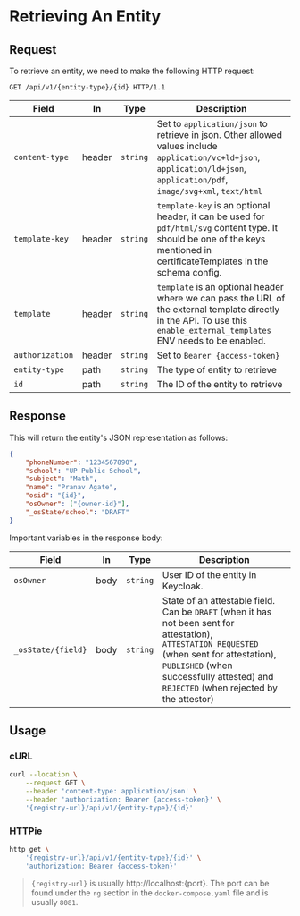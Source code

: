 # Retrieving An Entity

## Request

To retrieve an entity, we need to make the following HTTP request:

```http
GET /api/v1/{entity-type}/{id} HTTP/1.1
```

| Field           | In     | Type     | Description                      |
| --------------- | ------ | -------- | -------------------------------- |
| `content-type`  | header | `string` | Set to `application/json` to retrieve in json. Other allowed values include `application/vc+ld+json`, `application/ld+json`, `application/pdf`, `image/svg+xml`, `text/html`       |
| `template-key` | header | `string` | `template-key` is an optional header, it can be used for `pdf/html/svg` content type. It should be one of the keys mentioned in certificateTemplates in the schema config.|
| `template` | header | `string` | `template` is an optional header where we can pass the URL of the external template directly in the API. To use this `enable_external_templates` ENV needs to be enabled.
| `authorization` | header | `string` | Set to `Bearer {access-token}`   |
| `entity-type`   | path   | `string` | The type of entity to retrieve   |
| `id`            | path   | `string` | The ID of the entity to retrieve |

## Response

This will return the entity's JSON representation as follows:

```json
{
	"phoneNumber": "1234567890",
	"school": "UP Public School",
	"subject": "Math",
	"name": "Pranav Agate",
	"osid": "{id}",
	"osOwner": ["{owner-id}"],
	"_osState/school": "DRAFT"
}
```

Important variables in the response body:

| Field              | In   | Type     | Description                                                                                                                                                                                                                            |
| ------------------ | ---- | -------- | -------------------------------------------------------------------------------------------------------------------------------------------------------------------------------------------------------------------------------------- |
| `osOwner`          | body | `string` | User ID of the entity in Keycloak.                                                                                                                                                                                                     |
| `_osState/{field}` | body | `string` | State of an attestable field. Can be `DRAFT` (when it has not been sent for attestation), `ATTESTATION_REQUESTED` (when sent for attestation), `PUBLISHED` (when successfully attested) and `REJECTED` (when rejected by the attestor) |

## Usage

### cURL

```sh
curl --location \
	--request GET \
	--header 'content-type: application/json' \
	--header 'authorization: Bearer {access-token}' \
	'{registry-url}/api/v1/{entity-type}/{id}'
```

### HTTPie

```sh
http get \
	'{registry-url}/api/v1/{entity-type}/{id}' \
	'authorization: Bearer {access-token}'
```

> `{registry-url}` is usually http://localhost:{port}. The port can be found
> under the `rg` section in the `docker-compose.yaml` file and is usually
> `8081`.
